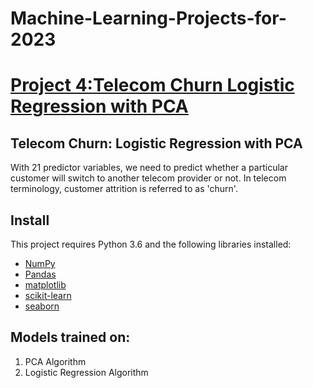 # Machine-Learning-Projects-for-2023
# [Project 4:Telecom Churn Logistic Regression with PCA](https://github.com/sbsahane12/-FineTech-App-Using-ML.git)
## Telecom Churn: Logistic Regression with PCA
With 21 predictor variables, we need to predict whether a particular customer will switch to another telecom provider or not. In telecom terminology, customer attrition is referred to as 'churn'.
## Install
This project requires Python 3.6 and the following libraries installed:
- [NumPy](http://www.numpy.org/)
- [Pandas](http://pandas.pydata.org)
- [matplotlib](http://matplotlib.org/)
- [scikit-learn](http://scikit-learn.org/stable/)
- [seaborn](https://seaborn.pydata.org/)

## Models trained on: 
1. PCA Algorithm 
2. Logistic Regression Algorithm 
